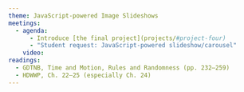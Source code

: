 ```yaml
---
theme: JavaScript-powered Image Slideshows
meetings:
  - agenda:
      - Introduce [the final project](projects/#project-four)
      - "Student request: JavaScript-powered slideshow/carousel"
    video:
readings:
  - GDTNB, Time and Motion, Rules and Randomness (pp. 232–259)
  - HDWWP, Ch. 22–25 (especially Ch. 24)
---
```

